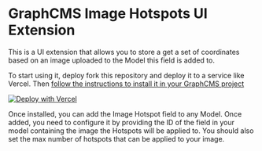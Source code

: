 # GraphCMS Image Hotspots UI Extension

This is a UI extension that allows you to store a get a set of coordinates based on an image uploaded to the Model this field is added to.

To start using it, deploy fork this repository and deploy it to a service like Vercel. Then [follow the instructions to install it in your GraphCMS project](https://graphcms.com/docs/ui-extensions/getting-started/installing-ui-extensions.)

[![Deploy with Vercel](https://vercel.com/button)](https://vercel.com/new/clone?repository-url=https%3A%2F%2Fgithub.com%2FAKQA-Amsterdam%2Fgraphcms-image-hotspot-uix)

Once installed, you can add the Image Hotspot field to any Model. Once added, you need to configure it by providing the ID of the field in your model containing the image the Hotspots will be applied to. You should also set the max number of hotspots that can be applied to your image.
